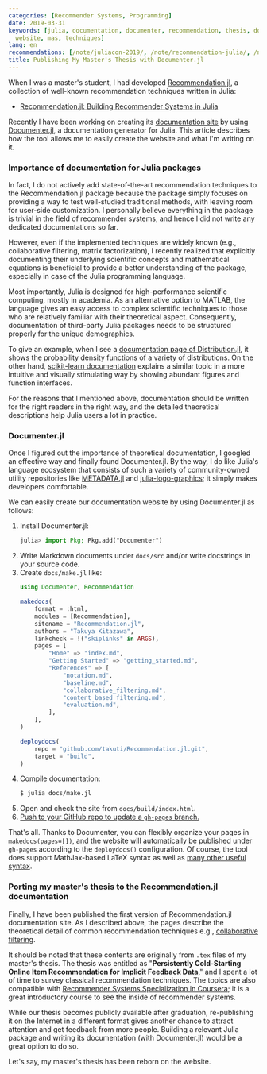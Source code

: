 ```yaml
---
categories: [Recommender Systems, Programming]
date: 2019-03-31
keywords: [julia, documentation, documenter, recommendation, thesis, docs, filtering,
  website, mas, techniques]
lang: en
recommendations: [/note/juliacon-2019/, /note/recommendation-julia/, /note/julia-travis-ci-to-github-actions/]
title: Publishing My Master's Thesis with Documenter.jl
---
```


When I was a master's student, I had developed [Recommendation.jl](https://github.com/takuti/Recommendation.jl), a collection of well-known recommendation techniques written in Julia:

- [Recommendation.jl: Building Recommender Systems in Julia](/note/recommendation-julia)

Recently I have been working on creating its [documentation site](https://takuti.github.io/Recommendation.jl/latest/) by using [Documenter.jl](https://github.com/JuliaDocs/Documenter.jl), a documentation generator for Julia. This article describes how the tool allows me to easily create the website and what I'm writing on it.

### Importance of documentation for Julia packages

In fact, I do not actively add state-of-the-art recommendation techniques to the Recommendation.jl package because the package simply focuses on providing a way to test well-studied traditional methods, with leaving room for user-side customization. I personally believe everything in the package is trivial in the field of recommender systems, and hence I did not write any dedicated documentations so far.

However, even if the implemented techniques are widely known (e.g., collaborative filtering, matrix factorization), I recently realized that explicitly documenting their underlying scientific concepts and mathematical equations is beneficial to provide a better understanding of the package, especially in case of the Julia programming language.

Most importantly, Julia is designed for high-performance scientific computing, mostly in academia. As an alternative option to MATLAB, the language gives an easy access to complex scientific techniques to those who are relatively familiar with their theoretical aspect. Consequently, documentation of third-party Julia packages needs to be structured properly for the unique demographics.

To give an example, when I see a [documentation page of Distribution.jl](https://juliastats.github.io/Distributions.jl/stable/multivariate.html#Distributions-1), it shows the probability density functions of a variety of distributions. On the other hand, [scikit-learn documentation](https://scikit-learn.org/stable/modules/mixture.html) explains a similar topic in a more intuitive and visually stimulating way by showing abundant figures and function interfaces.

For the reasons that I mentioned above, documentation should be written for the right readers in the right way, and the detailed theoretical descriptions help Julia users a lot in practice.

### Documenter.jl

Once I figured out the importance of theoretical documentation, I googled an effective way and finally found Documenter.jl. By the way, I do like Julia's language ecosystem that consists of such a variety of community-owned utility repositories like [METADATA.jl](https://github.com/JuliaLang/METADATA.jl) and [julia-logo-graphics](https://github.com/JuliaGraphics/julia-logo-graphics); it simply makes developers comfortable.

We can easily create our documentation website by using Documenter.jl as follows:

1. Install Documenter.jl:
    ```julia
    julia> import Pkg; Pkg.add("Documenter")
    ```
2. Write Markdown documents under `docs/src` and/or write docstrings in your source code.
3. Create `docs/make.jl` like:
    ```julia
    using Documenter, Recommendation

    makedocs(
        format = :html,
        modules = [Recommendation],
        sitename = "Recommendation.jl",
        authors = "Takuya Kitazawa",
        linkcheck = !("skiplinks" in ARGS),
        pages = [
            "Home" => "index.md",
            "Getting Started" => "getting_started.md",
            "References" => [
                "notation.md",
                "baseline.md",
                "collaborative_filtering.md",
                "content_based_filtering.md",
                "evaluation.md",
            ],
        ],
    )

    deploydocs(
        repo = "github.com/takuti/Recommendation.jl.git",
        target = "build",
    )
    ```
4. Compile documentation:
    ```sh
    $ julia docs/make.jl
    ```
5. Open and check the site from `docs/build/index.html`.
6. [Push to your GitHub repo to update a `gh-pages` branch.](https://juliadocs.github.io/Documenter.jl/stable/man/hosting/#gh-pages-Branch-1)

That's all. Thanks to Documenter, you can flexibly organize your pages in `makedocs(pages=[])`, and the website will automatically be published under `gh-pages` according to the `deploydocs()` configuration. Of course, the tool does support MathJax-based LaTeX syntax as well as [many other useful syntax](https://juliadocs.github.io/Documenter.jl/stable/man/syntax/).

### Porting my master's thesis to the Recommendation.jl documentation

Finally, I have been published the first version of Recommendation.jl documentation site. As I described above, the pages describe the theoretical detail of common recommendation techniques e.g., [collaborative filtering](https://takuti.github.io/Recommendation.jl/latest/collaborative_filtering).

It should be noted that these contents are originally from `.tex` files of my master's thesis. The thesis was entitled as "**Persistently Cold-Starting Online Item Recommendation for Implicit Feedback Data**," and I spent a lot of time to survey classical recommendation techniques. The topics are also compatible with [Recommender Systems Specialization in Coursera](https://www.coursera.org/specializations/recommender-systems); it is a great introductory course to see the inside of recommender systems.

While our thesis becomes publicly available after graduation, re-publishing it on the Internet in a different format gives another chance to attract attention and get feedback from more people. Building a relevant Julia package and writing its documentation (with Documenter.jl) would be a great option to do so.

Let's say, my master's thesis has been reborn on the website.
